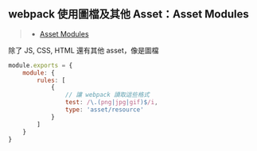 ## webpack 使用圖檔及其他 Asset：Asset Modules
>- [Asset Modules](https://webpack.js.org/guides/asset-modules/#root)

除了 JS, CSS, HTML 還有其他 asset，像是圖檔
```js
module.exports = {
	module: {
		rules: [
			{
				// 讓 webpack 讀取這些格式
				test: /\.(png|jpg|gif)$/i,
				type: 'asset/resource'
			}		
		]
	}
}
```